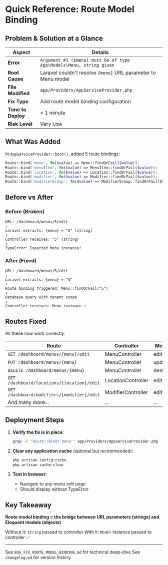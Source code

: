 # Quick Reference: Route Model Binding

## Problem & Solution at a Glance

| Aspect | Details |
|--------|---------|
| **Error** | `Argument #1 ($menu) must be of type App\Models\Menu, string given` |
| **Root Cause** | Laravel couldn't resolve `{menu}` URL parameter to Menu model |
| **File Modified** | `app/Providers/AppServiceProvider.php` |
| **Fix Type** | Add route model binding configuration |
| **Time to Deploy** | < 1 minute |
| **Risk Level** | Very Low |

## What Was Added

In `AppServiceProvider::boot()`, added 5 route bindings:

```php
Route::bind('menu', fn($value) => Menu::findOrFail($value));
Route::bind('menuItem', fn($value) => MenuItem::findOrFail($value));
Route::bind('location', fn($value) => Location::findOrFail($value));
Route::bind('modifier', fn($value) => Modifier::findOrFail($value));
Route::bind('modifierGroup', fn($value) => ModifierGroup::findOrFail($value));
```

## Before vs After

### Before (Broken)
```
URL: /dashboard/menus/5/edit
↓
Laravel extracts: {menu} = "5" (string)
↓
Controller receives: "5" (string)
↓
TypeError: Expected Menu instance!
```

### After (Fixed)
```
URL: /dashboard/menus/5/edit
↓
Laravel extracts: {menu} = "5"
↓
Route binding triggered: Menu::findOrFail("5")
↓
Database query with tenant scope
↓
Controller receives: Menu instance ✅
```

## Routes Fixed

All these now work correctly:

| Route | Controller | Method |
|-------|-----------|--------|
| `GET /dashboard/menus/{menu}/edit` | MenuController | edit() |
| `PUT /dashboard/menus/{menu}` | MenuController | update() |
| `DELETE /dashboard/menus/{menu}` | MenuController | destroy() |
| `GET /dashboard/locations/{location}/edit` | LocationController | edit() |
| `GET /dashboard/modifiers/{modifier}/edit` | ModifierController | edit() |
| And many more... | ... | ... |

## Deployment Steps

1. **Verify the fix is in place**:
   ```bash
   grep -n "Route::bind('menu'" app/Providers/AppServiceProvider.php
   ```

2. **Clear any application cache** (optional but recommended):
   ```bash
   php artisan config:cache
   php artisan cache:clear
   ```

3. **Test in browser**:
   - Navigate to any menu edit page
   - Should display without TypeError

## Key Takeaway

**Route model binding = the bridge between URL parameters (strings) and Eloquent models (objects)**

Without it: `string` passed to controller
With it: `Model` instance passed to controller ✅

---

See `BUG_FIX_ROUTE_MODEL_BINDING.md` for technical deep-dive
See `changelog.md` for version history
